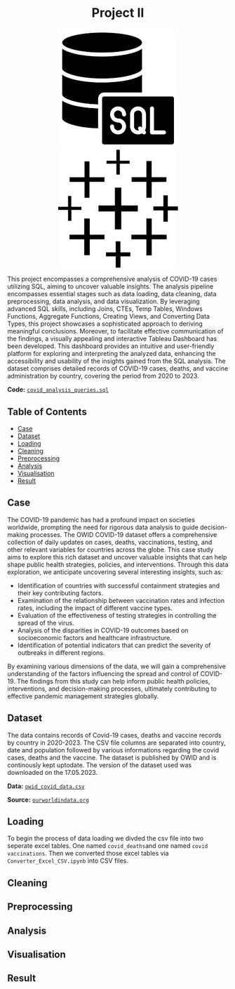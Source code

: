 <h1 align="center">Project II</h1>

<p align="center">
  <img width="273px" src="https://github.com/blackcrowX/blackcrowX.github.io/blob/main/images/icons/sql_server.png?raw=true"/>
  <img width="273px" src="https://github.com/blackcrowX/blackcrowX.github.io/blob/main/images/icons/tableau.png?raw=true"/>
</p>

This project encompasses a comprehensive analysis of COVID-19 cases utilizing SQL, aiming to uncover valuable insights. The analysis pipeline encompasses essential stages such as data loading, data cleaning, data preprocessing, data analysis, and data visualization. By leveraging advanced SQL skills, including Joins, CTEs, Temp Tables, Windows Functions, Aggregate Functions, Creating Views, and Converting Data Types, this project showcases a sophisticated approach to deriving meaningful conclusions. Moreover, to facilitate effective communication of the findings, a visually appealing and interactive Tableau Dashboard has been developed. This dashboard provides an intuitive and user-friendly platform for exploring and interpreting the analyzed data, enhancing the accessibility and usability of the insights gained from the SQL analysis. The dataset comprises detailed records of COVID-19 cases, deaths, and vaccine administration by country, covering the period from 2020 to 2023. 

**Code:** [`covid_analysis_queries.sql`](https://github.com/blackcrowX/Data_Analytics_Portfolio/blob/main/Project_II/covid_analysis_queries.sql)

## Table of Contents
- [Case](https://github.com/blackcrowX/Data-Analysis-Portfolio/blob/main/Project-II/readme.md#Case)
- [Dataset](https://github.com/blackcrowX/Data-Analysis-Portfolio/blob/main/Project-II/readme.md#Data)
- [Loading](https://github.com/blackcrowX/Data-Analysis-Portfolio/blob/main/Project-II/readme.md#Loading)
- [Cleaning](https://github.com/blackcrowX/Data-Analysis-Portfolio/blob/main/Project-II/readme.md#Cleaning)
- [Preprocessing](https://github.com/blackcrowX/Data-Analysis-Portfolio/blob/main/Project-II/readme.md#Preprocessing)
- [Analysis](https://github.com/blackcrowX/Data-Analysis-Portfolio/blob/main/Project-II/readme.md#Analysis)
- [Visualisation](https://github.com/blackcrowX/Data-Analysis-Portfolio/blob/main/Project-II/readme.md#Visualisation)
- [Result](https://github.com/blackcrowX/Data-Analysis-Portfolio/blob/main/Project-II/readme.md#result)

## Case

The COVID-19 pandemic has had a profound impact on societies worldwide, prompting the need for rigorous data analysis to guide decision-making processes. The OWID COVID-19 dataset offers a comprehensive collection of daily updates on cases, deaths, vaccinations, testing, and other relevant variables for countries across the globe. This case study aims to explore this rich dataset and uncover valuable insights that can help shape public health strategies, policies, and interventions. Through this data exploration, we anticipate uncovering several interesting insights, such as:

- Identification of countries with successful containment strategies and their key contributing factors.
- Examination of the relationship between vaccination rates and infection rates, including the impact of different vaccine types.
- Evaluation of the effectiveness of testing strategies in controlling the spread of the virus.
- Analysis of the disparities in COVID-19 outcomes based on socioeconomic factors and healthcare infrastructure.
- Identification of potential indicators that can predict the severity of outbreaks in different regions.

By examining various dimensions of the data, we will gain a comprehensive understanding of the factors influencing the spread and control of COVID-19. The findings from this study can help inform public health policies, interventions, and decision-making processes, ultimately contributing to effective pandemic management strategies globally.

## Dataset

The data contains records of Covid-19 cases, deaths and vaccine records by country in 2020-2023. The CSV file columns are separated into country, date and population followed by various informations regarding the covid cases, deaths and the vaccine. The dataset is published by OWID and is continously kept uptodate. The version of the dataset used was downloaded on the 17.05.2023.

**Data:** [`owid_covid_data.csv`](https://github.com/owid/covid-19-data/blob/master/public/data/owid-covid-data.csv)

**Source:** [`ourworldindata.org`](https://ourworldindata.org/coronavirus)

## Loading

To begin the process of data loading we divded the csv file into two seperate excel tables. One named `covid_deaths`and one named `covid vaccinations`. Then we converted those excel tables via `Converter_Excel_CSV.ipynb` into CSV files.



## Cleaning

## Preprocessing

## Analysis

## Visualisation

## Result
